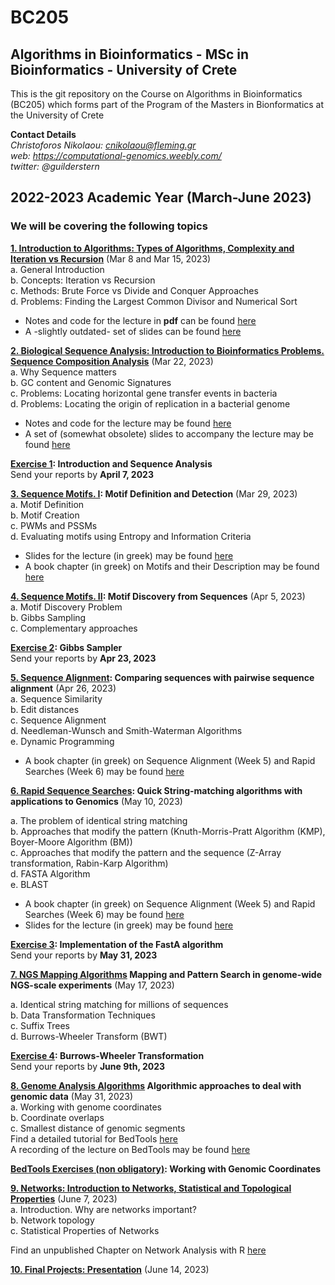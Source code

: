 # BC205

## Algorithms in Bioinformatics - MSc in Bioinformatics - University of Crete

This is the git repository on the Course on Algorithms in Bioinformatics (BC205) which forms part of the Program of the Masters in Bionformatics at the University of Crete

**Contact Details**  
*Christoforos Nikolaou: cnikolaou@fleming.gr*  
*web: https://computational-genomics.weebly.com/*  
*twitter: @guilderstern*  

## 2022-2023 Academic Year (March-June 2023)

### We will be covering the following topics

**[1. Introduction to Algorithms: Types of Algorithms, Complexity and Iteration vs Recursion](https://nbviewer.org/github/christoforos-nikolaou/BC205/blob/master/Chapter_01_Introduction.html)**  (Mar 8 and Mar 15, 2023)  
a. General Introduction  
b. Concepts: Iteration vs Recursion  
c. Methods: Brute Force vs Divide and Conquer Approaches  
d. Problems: Finding the Largest Common Divisor and Numerical Sort

* Notes and code for the lecture in **pdf** can be found [here](Chapter_01_Introduction.pdf)
* A -slightly outdated- set of slides can be found [here](https://github.com/christoforos-nikolaou/BC205/blob/master/BC205_Introduction_beamer.pdf)

**[2. Biological Sequence Analysis: Introduction to Bioinformatics Problems. Sequence Composition Analysis](https://nbviewer.jupyter.org/github/christoforos-nikolaou/BC205/blob/master/Chapter_02_Sequence_Analysis.html)**  (Mar 22, 2023)  
a. Why Sequence matters  
b. GC content and Genomic Signatures  
c. Problems: Locating horizontal gene transfer events in bacteria  
d. Problems: Locating the origin of replication in a bacterial genome

* Notes and code for the lecture may be found [here](Chapter_02_Sequence_Analysis.pdf)
* A set of (somewhat obsolete) slides to accompany the lecture may be found [here](BC205_SeqAnalysis_beamer.pdf) 

**[Exercise 1](https://github.com/christoforos-nikolaou/BC205/blob/master/Exercise_1.md): Introduction and Sequence Analysis**  
  Send your reports by **April 7, 2023**

**[3. Sequence Motifs. Ι](https://sites.google.com/site/uoccomputationalbiology/lectures/03-searching-and-discovering-motifs): Motif Definition and Detection** (Mar 29, 2023)  
a. Motif Definition  
b. Motif Creation  
c. PWMs and PSSMs  
d. Evaluating motifs using Entropy and Information Criteria

* Slides for the lecture (in greek) may be found [here](https://www.google.com/url?q=https%3A%2F%2Fwww.dropbox.com%2Fs%2Fwjs5bcf6vdrn0np%2Fcb_2016_lecture_03_motifs.pdf&sa=D&sntz=1&usg=AFQjCNEkOMAe5b213ffV8k3GniGQvI-8tA)
* A book chapter (in greek) on Motifs and their Description may be found [here](https://repository.kallipos.gr/bitstream/11419/1581/1/Chapter03_seqmotifs_R.pdf)

**[4. Sequence Motifs. ΙI](https://nbviewer.jupyter.org/github/christoforos-nikolaou/BC205/blob/master/Chapter_04_Motif_Discovery.html): Motif Discovery from Sequences** (Apr 5, 2023)  
  a. Motif Discovery Problem  
  b. Gibbs Sampling  
  c. Complementary approaches  
  

**[Exercise 2](https://github.com/christoforos-nikolaou/BC205/blob/master/Exercise_4.md): Gibbs Sampler**  
  Send your reports by **Apr 23, 2023**

**[5. Sequence Alignment](https://nbviewer.jupyter.org/github/christoforos-nikolaou/BC205/blob/master/Chapter_05_Sequence_Comparison.html):  Comparing sequences with pairwise sequence alignment**  (Apr 26, 2023)  
  a. Sequence Similarity  
  b. Edit distances  
  c. Sequence Alignment  
  d. Needleman-Wunsch and Smith-Waterman Algorithms  
  e. Dynamic Programming  
* A book chapter (in greek) on Sequence Alignment (Week 5) and Rapid Searches (Week 6) may be found [here](https://repository.kallipos.gr/bitstream/11419/1582/1/Chapter04_seqalignment_R.pdf)

**[6. Rapid Sequence Searches](https://nbviewer.jupyter.org/github/christoforos-nikolaou/BC205/blob/master/Chapter_06_Rapid_Searches.html):  Quick String-matching algorithms with applications to Genomics**  (May 10, 2023)

  a. The problem of identical string matching  
  b. Approaches that modify the pattern (Knuth-Morris-Pratt Algorithm (KMP), Boyer-Moore Algorithm (BM))  
  c. Approaches that modify the pattern and the sequence (Z-Array transformation, Rabin-Karp Algorithm)  
  d. FASTA Algorithm  
  e. BLAST
* A book chapter (in greek) on Sequence Alignment (Week 5) and Rapid Searches (Week 6) may be found [here](https://repository.kallipos.gr/bitstream/11419/1582/1/Chapter04_seqalignment_R.pdf)
* Slides for the lecture (in greek) may be found [here](https://github.com/christoforos-nikolaou/BC205/blob/master/BC205_RapidSearches_beamer.pdf)

**[Exercise 3](https://github.com/christoforos-nikolaou/BC205/blob/master/Exercise_FASTA.md): Implementation of the FastA algorithm**  
  Send your reports by **May 31, 2023**

**[7. NGS Mapping Algorithms](https://github.com/christoforos-nikolaou/BC205/blob/master/BC205_NGSMapping_beamer.pdf) Mapping and Pattern Search in genome-wide NGS-scale experiments** (May 17, 2023)

  a. Identical string matching for millions of sequences  
  b. Data Transformation Techniques  
  c. Suffix Trees  
  d. Burrows-Wheeler Transform (BWT)  
  
**[Exercise 4](https://github.com/christoforos-nikolaou/BC205/blob/master/Exercise_BW.md): Burrows-Wheeler Transformation**  
  Send your reports by **June 9th, 2023**

**[8. Genome Analysis Algorithms]() Algorithmic approaches to deal with genomic data** (May 31, 2023)  
  a. Working with genome coordinates  
  b. Coordinate overlaps  
  c. Smallest distance of genomic segments  
  Find a detailed tutorial for BedTools [here](https://bedtools.readthedocs.io/en/latest/content/overview.html)  
  A recording of the lecture on BedTools may be found [here](https://www.dropbox.com/s/2pzaezejbh19153/BedTools_31052021.mp4)

**[BedTools Exercises (non obligatory)](https://github.com/christoforos-nikolaou/BC205/blob/master/BedTools_Applications.md): Working with Genomic Coordinates**

**[9. Networks: Introduction to Networks, Statistical and Topological Properties](https://github.com/christoforos-nikolaou/BC205/blob/cb_2016_lecture_09_biologicalnetworkanalysis.pdf)** (June 7, 2023)  
  a. Introduction. Why are networks important?  
  b. Network topology  
  c. Statistical Properties of Networks  

Find an unpublished Chapter on Network Analysis with R [here](https://github.com/christoforos-nikolaou/BC205/blob/master/Ed2)
 
**[10. Final Projects: Presentation](https://github.com/christoforos-nikolaou/BC205/blob/master/FinalProjects.md)** (June 14, 2023)
